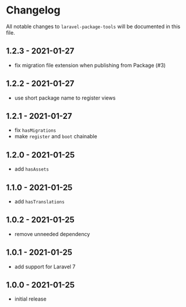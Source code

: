 # Changelog

All notable changes to `laravel-package-tools` will be documented in this file.

## 1.2.3 - 2021-01-27

- fix migration file extension when publishing from Package (#3)

## 1.2.2 - 2021-01-27

- use short package name to register views

## 1.2.1 - 2021-01-27

- fix `hasMigrations`
- make `register` and `boot` chainable

## 1.2.0 - 2021-01-25

- add `hasAssets`

## 1.1.0 - 2021-01-25

- add `hasTranslations`

## 1.0.2 - 2021-01-25

- remove unneeded dependency

## 1.0.1 - 2021-01-25

- add support for Laravel 7

## 1.0.0 - 2021-01-25

- initial release
